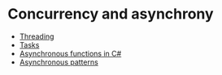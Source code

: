 # Concurrency and asynchrony

- [Threading](https://github.com/KiraDiShira/ConcurrencyAndAsynchrony/tree/master/Threading#threading)
- [Tasks](https://github.com/KiraDiShira/ConcurrencyAndAsynchrony/blob/master/Tasks/readme.md#tasks)
- [Asynchronous functions in C#](https://github.com/KiraDiShira/ConcurrencyAndAsynchrony/tree/master/AsynchronousFunctionsInC%23#asynchronous-functions-in-c)
- [Asynchronous patterns](https://github.com/KiraDiShira/ConcurrencyAndAsynchrony/blob/master/AsynchronousPatterns/readme.md#asynchronous-patterns)
